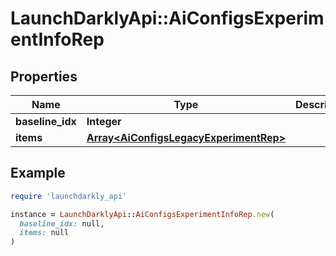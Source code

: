 # LaunchDarklyApi::AiConfigsExperimentInfoRep

## Properties

| Name | Type | Description | Notes |
| ---- | ---- | ----------- | ----- |
| **baseline_idx** | **Integer** |  |  |
| **items** | [**Array&lt;AiConfigsLegacyExperimentRep&gt;**](AiConfigsLegacyExperimentRep.md) |  |  |

## Example

```ruby
require 'launchdarkly_api'

instance = LaunchDarklyApi::AiConfigsExperimentInfoRep.new(
  baseline_idx: null,
  items: null
)
```


